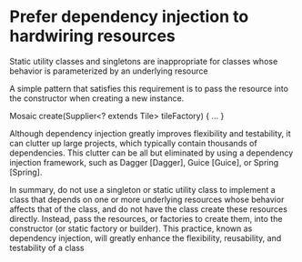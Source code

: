 # Prefer dependency injection to hardwiring resources

Static utility classes and singletons are inappropriate for
classes whose behavior is parameterized by an underlying resource

A simple pattern that satisfies this requirement is to
pass the resource into the constructor when creating a new instance. 

Mosaic create(Supplier<? extends Tile> tileFactory) { ... }

Although dependency injection greatly improves flexibility and testability, it
can clutter up large projects, which typically contain thousands of dependencies.
This clutter can be all but eliminated by using a dependency injection framework,
such as Dagger [Dagger], Guice [Guice], or Spring [Spring]. 

In summary, do not use a singleton or static utility class to implement a class
that depends on one or more underlying resources whose behavior affects that of
the class, and do not have the class create these resources directly. Instead, pass
the resources, or factories to create them, into the constructor (or static factory or
builder). This practice, known as dependency injection, will greatly enhance the
flexibility, reusability, and testability of a class




